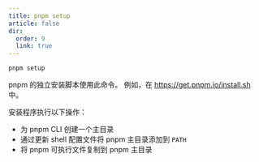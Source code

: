 ```yaml
---
title: pnpm setup
article: false
dir:
  order: 9
  link: true
---
```


```bash
pnpm setup
```

pnpm 的独立安装脚本使用此命令。 例如，在 https://get.pnpm.io/install.sh 中。

安装程序执行以下操作：

- 为 pnpm CLI 创建一个主目录
- 通过更新 shell 配置文件将 pnpm 主目录添加到 `PATH`
- 将 pnpm 可执行文件复制到 pnpm 主目录